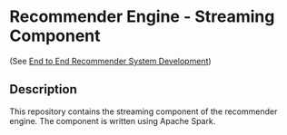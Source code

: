 # Recommender Engine - Streaming Component
(See [End to End Recommender System Development](https://github.com/trendyol-data-eng-summer-intern-2019/recom-engine-white-paper))

## Description
This repository contains the streaming component of the recommender engine. The component is written using Apache Spark.

